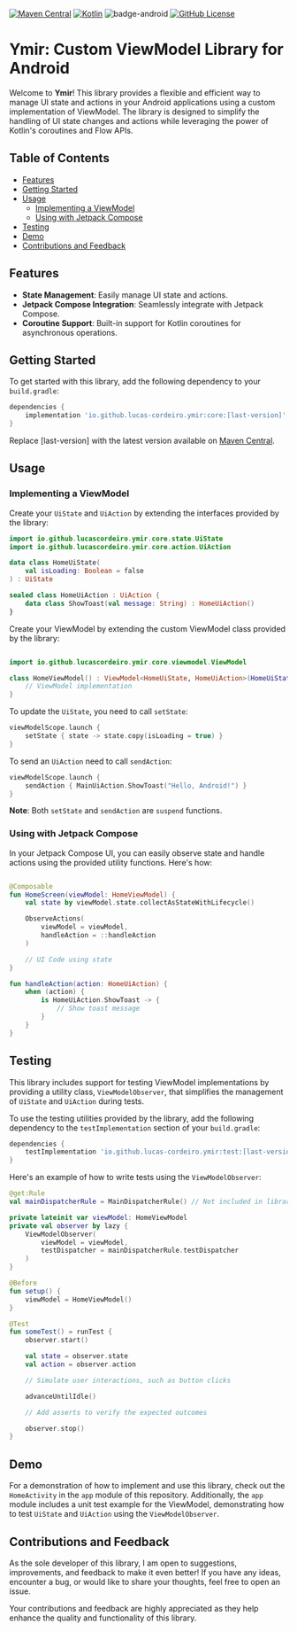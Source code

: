 [![Maven Central](https://img.shields.io/maven-central/v/io.github.lucas-cordeiro.ymir/core.svg)](https://search.maven.org/artifact/io.github.lucas-cordeiro.ymir/core)
[![Kotlin](https://img.shields.io/badge/kotlin-1.9.23-blue.svg?logo=kotlin)](http://kotlinlang.org)
![badge-android](http://img.shields.io/badge/platform-android-6EDB8D.svg?style=flat)
[![GitHub License](https://img.shields.io/badge/license-Apache%20License%202.0-blue.svg?style=flat)](http://www.apache.org/licenses/LICENSE-2.0)

# Ymir: Custom ViewModel Library for Android

Welcome to **Ymir**! This library provides a flexible and efficient way to manage UI state and actions in your Android applications using a custom implementation of ViewModel. The library is designed to simplify the handling of UI state changes and actions while leveraging the power of Kotlin's coroutines and Flow APIs.

## Table of Contents

- [Features](#features)
- [Getting Started](#getting-started)
- [Usage](#usage)
  - [Implementing a ViewModel](#implementing-a-viewmodel)
  - [Using with Jetpack Compose](#using-with-jetpack-compose)
- [Testing](#testing)
- [Demo](#demo)
- [Contributions and Feedback](#contributions-and-feedback)

## Features

- **State Management**: Easily manage UI state and actions.
- **Jetpack Compose Integration**: Seamlessly integrate with Jetpack Compose.
- **Coroutine Support**: Built-in support for Kotlin coroutines for asynchronous operations.

## Getting Started

To get started with this library, add the following dependency to your `build.gradle`:

```groovy
dependencies {
    implementation 'io.github.lucas-cordeiro.ymir:core:[last-version]'
}
```
Replace [last-version] with the latest version available on [Maven Central](https://central.sonatype.com/artifact/io.github.lucas-cordeiro.ymir/core).

## Usage
### Implementing a ViewModel

Create your `UiState` and `UiAction` by extending the interfaces provided by the library:

```kotlin
import io.github.lucascordeiro.ymir.core.state.UiState
import io.github.lucascordeiro.ymir.core.action.UiAction

data class HomeUiState(
    val isLoading: Boolean = false
) : UiState

sealed class HomeUiAction : UiAction {
    data class ShowToast(val message: String) : HomeUiAction()
}
```

Create your ViewModel by extending the custom ViewModel class provided by the library:

```kotlin

import io.github.lucascordeiro.ymir.core.viewmodel.ViewModel

class HomeViewModel() : ViewModel<HomeUiState, HomeUiAction>(HomeUiState()) {
    // ViewModel implementation
}
```

To update the `UiState`, you need to call `setState`:
```kotlin
viewModelScope.launch {
    setState { state -> state.copy(isLoading = true) }
}
```

To send an `UiAction` need to call `sendAction`:
```kotlin
viewModelScope.launch {
    sendAction { MainUiAction.ShowToast("Hello, Android!") }
}
```

**Note**: Both `setState` and `sendAction` are `suspend` functions.

### Using with Jetpack Compose

In your Jetpack Compose UI, you can easily observe state and handle actions using the provided utility functions. Here's how:

```kotlin

@Composable
fun HomeScreen(viewModel: HomeViewModel) {
    val state by viewModel.state.collectAsStateWithLifecycle()

    ObserveActions(
        viewModel = viewModel,
        handleAction = ::handleAction
    )

    // UI Code using state
}

fun handleAction(action: HomeUiAction) {
    when (action) {
        is HomeUiAction.ShowToast -> {
            // Show toast message
        }
    }
}
```

## Testing
This library includes support for testing ViewModel implementations by providing a utility class, `ViewModelObserver`, that simplifies the management of `UiState` and `UiAction` during tests.

To use the testing utilities provided by the library, add the following dependency to the `testImplementation` section of your `build.gradle`:

```groovy
dependencies {
    testImplementation 'io.github.lucas-cordeiro.ymir:test:[last-version]'
}
```
Here's an example of how to write tests using the `ViewModelObserver`:

```kotlin
@get:Rule
val mainDispatcherRule = MainDispatcherRule() // Not included in library

private lateinit var viewModel: HomeViewModel
private val observer by lazy {
    ViewModelObserver(
        viewModel = viewModel,
        testDispatcher = mainDispatcherRule.testDispatcher
    )
}

@Before
fun setup() {
    viewModel = HomeViewModel()
}

@Test
fun someTest() = runTest {
    observer.start()

    val state = observer.state
    val action = observer.action

    // Simulate user interactions, such as button clicks

    advanceUntilIdle()

    // Add asserts to verify the expected outcomes

    observer.stop()
}
```

## Demo

For a demonstration of how to implement and use this library, check out the `HomeActivity` in the `app` module of this repository.
Additionally, the `app` module includes a unit test example for the ViewModel, demonstrating how to test `UiState` and `UiAction` using the `ViewModelObserver`.

## Contributions and Feedback

As the sole developer of this library, I am open to suggestions, improvements, and feedback to make it even better! If you have any ideas, encounter a bug, or would like to share your thoughts, feel free to open an issue.

Your contributions and feedback are highly appreciated as they help enhance the quality and functionality of this library.
